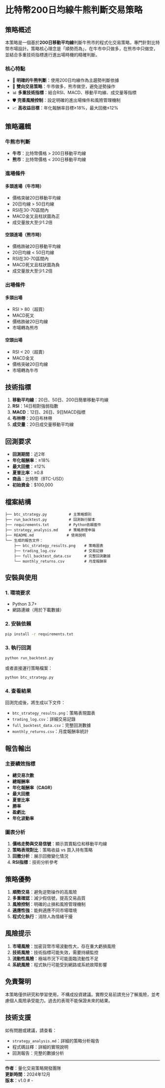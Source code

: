# 比特幣200日均線牛熊判斷交易策略

## 策略概述

本策略是一個基於**200日移動平均線**判斷牛熊市的程式化交易策略，專門針對比特幣市場設計。策略核心理念是「順勢而為」，在牛市中只做多，在熊市中只做空，並結合多重技術指標進行進出場時機的精確判斷。

### 核心特點
- 🎯 **明確的牛熊判斷**：使用200日均線作為主趨勢判斷依據
- 🔄 **雙向交易策略**：牛市做多，熊市做空，避免逆勢操作
- 📊 **多重技術指標**：結合RSI、MACD、移動平均線、成交量等指標
- 🛡️ **完善風險控制**：設定明確的進出場條件和風險管理機制
- 📈 **高收益目標**：年化報酬率目標≥18%，最大回撤≤12%

## 策略邏輯

### 牛熊市判斷
- **牛市**：比特幣價格 > 200日移動平均線
- **熊市**：比特幣價格 < 200日移動平均線

### 進場條件

#### 多頭進場（牛市時）
- 價格突破20日移動平均線
- 20日均線 > 50日均線
- RSI在30-70區間內
- MACD金叉且柱狀圖為正
- 成交量放大至少1.2倍

#### 空頭進場（熊市時）
- 價格跌破20日移動平均線
- 20日均線 < 50日均線
- RSI在30-70區間內
- MACD死叉且柱狀圖為負
- 成交量放大至少1.2倍

### 出場條件

#### 多頭出場
- RSI > 80（超買）
- MACD死叉
- 價格跌破20日均線
- 市場轉為熊市

#### 空頭出場
- RSI < 20（超賣）
- MACD金叉
- 價格突破20日均線
- 市場轉為牛市

## 技術指標

1. **移動平均線**：20日、50日、200日簡單移動平均線
2. **RSI**：14日相對強弱指數
3. **MACD**：12日、26日、9日MACD指標
4. **布林帶**：20日布林帶
5. **成交量**：20日成交量移動平均線

## 回測要求

- **回測期間**：近2年
- **年化報酬率**：≥18%
- **最大回撤**：≤12%
- **夏普比率**：≥0.8
- **商品**：比特幣（BTC-USD）
- **初始資金**：$100,000

## 檔案結構

```
├── btc_strategy.py          # 主策略類別
├── run_backtest.py          # 回測執行腳本
├── requirements.txt         # Python依賴套件
├── strategy_analysis.md     # 策略原理申論
├── README.md               # 使用說明
└── 生成的報告文件：
    ├── btc_strategy_results.png    # 策略圖表
    ├── trading_log.csv             # 交易記錄
    ├── full_backtest_data.csv      # 完整回測數據
    └── monthly_returns.csv         # 月度報酬率
```

## 安裝與使用

### 1. 環境要求
- Python 3.7+
- 網路連線（用於下載數據）

### 2. 安裝依賴
```bash
pip install -r requirements.txt
```

### 3. 執行回測
```bash
python run_backtest.py
```

或者直接運行策略檔案：
```bash
python btc_strategy.py
```

### 4. 查看結果
回測完成後，將生成以下文件：
- `btc_strategy_results.png`：策略表現圖表
- `trading_log.csv`：詳細交易記錄
- `full_backtest_data.csv`：完整回測數據
- `monthly_returns.csv`：月度報酬率統計

## 報告輸出

### 主要績效指標
- **總交易次數**
- **總報酬率**
- **年化報酬率（CAGR）**
- **最大回撤**
- **夏普比率**
- **勝率**
- **盈虧比**
- **年化波動率**

### 圖表分析
1. **價格走勢與交易信號**：顯示買賣點位和移動平均線
2. **策略表現對比**：策略收益 vs 買入持有策略
3. **回撤分析**：展示回撤變化情況
4. **RSI指標**：技術分析參考

## 策略優勢

1. **順勢交易**：避免逆勢操作的高風險
2. **多重確認**：減少假信號，提高交易品質
3. **風險控制**：明確的止損和風險管理機制
4. **適應性強**：能夠適應不同市場環境
5. **程式化執行**：消除人為情緒干擾

## 風險提示

1. **市場風險**：加密貨幣市場波動性大，存在重大虧損風險
2. **技術風險**：技術指標可能失效，需要持續監控
3. **流動性風險**：極端市況下可能面臨流動性不足
4. **系統風險**：程式執行可能受到網路或系統故障影響

## 免責聲明

本策略僅供研究和學習使用，不構成投資建議。實際交易前請充分了解風險，並考慮個人風險承受能力。過去的表現不能保證未來的結果。

## 技術支援

如有問題或建議，請查看：
- `strategy_analysis.md`：詳細的策略分析報告
- 程式碼註釋：詳細的實現說明
- 回測報告：完整的數據分析

---

**作者**：量化交易策略開發團隊  
**更新時間**：2024年12月  
**版本**：v1.0 # -
